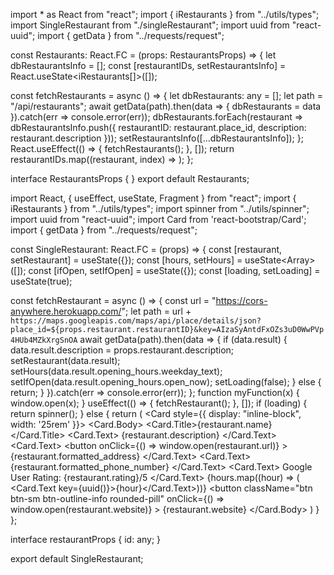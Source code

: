 import * as React from "react";
import { iRestaurants } from "../utils/types";
import SingleRestaurant from "./singleRestaurant";
import uuid from "react-uuid";
import { getData } from "../requests/request";

const Restaurants: React.FC = (props: RestaurantsProps) => {
  let dbRestaurantsInfo = [];
  const [restaurantIDs, setRestaurantsInfo] = React.useState<iRestaurants[]>([]);

  const fetchRestaurants = async () => {
    let dbRestaurants: any = [];
    let path = "/api/restaurants";
    await getData(path).then(data => {
      dbRestaurants = data
    }).catch(err => console.error(err));
    dbRestaurants.forEach(restaurant => dbRestaurantsInfo.push({ restaurantID: restaurant.place_id, description: restaurant.description }));
    setRestaurantsInfo([...dbRestaurantsInfo]);
  };
  React.useEffect(() => {
    fetchRestaurants();
  }, []);
  return restaurantIDs.map((restaurant, index) => <SingleRestaurant restaurant={restaurant} key={uuid()} />);
};

interface RestaurantsProps { }
export default Restaurants;




import React, { useEffect, useState, Fragment } from "react";
import { iRestaurants } from "../utils/types";
import spinner from "../utils/spinner";
import uuid from "react-uuid";
import Card from 'react-bootstrap/Card';
import { getData } from "../requests/request";

const SingleRestaurant: React.FC = (props) => {
  const [restaurant, setRestaurant] = useState<iRestaurants>({});
  const [hours, setHours] = useState<Array<any>>([]);
  const [ifOpen, setIfOpen] = useState({});
  const [loading, setLoading] = useState(true);

  const fetchRestaurant = async () => {
    const url = "https://cors-anywhere.herokuapp.com/";
    let path = url + `https://maps.googleapis.com/maps/api/place/details/json?place_id=${props.restaurant.restaurantID}&key=AIzaSyAntdFxOZs3uD0WwPVp4HUb4MZkXrgSnOA`
    await getData(path).then(data => {
      if (data.result) {
                data.result.description = props.restaurant.description;
                setRestaurant(data.result);
                setHours(data.result.opening_hours.weekday_text);
                setIfOpen(data.result.opening_hours.open_now);
                setLoading(false);
              } else {
                return;
              }
      }).catch(err => console.error(err));
  };
  function myFunction(x) {
    window.open(x);
  }
  useEffect(() => {
    fetchRestaurant();
  }, []);
  if (loading) {
    return spinner();
  } else {
    return (
      <Fragment>
        <Card style={{ display: "inline-block", width: '25rem' }}>
          <Card.Body>
            <Card.Title>{restaurant.name}</Card.Title>
            <Card.Text>
              {restaurant.description}
            </Card.Text>
            <Card.Text>
              <button
                onClick={() => window.open(restaurant.url)}
              >
                {restaurant.formatted_address}
              </button>
            </Card.Text>
            <Card.Text>
              {restaurant.formatted_phone_number}
            </Card.Text>
            <Card.Text>
              Google User Rating: {restaurant.rating}/5
            </Card.Text>
            {hours.map((hour) => (
              <Card.Text key={uuid()}>{hour}</Card.Text>))}
            <button
              className="btn btn-sm btn-outline-info rounded-pill"
              onClick={() => window.open(restaurant.website)}
            >
              {restaurant.website}
            </button>
          </Card.Body>
        </Card>
      </Fragment>
    )
  }
};

interface restaurantProps {
  id: any;
}

export default SingleRestaurant;